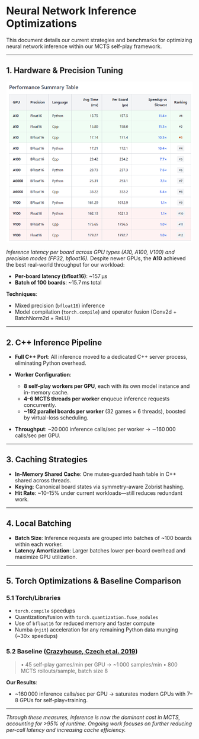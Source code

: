 # Neural Network Inference Optimizations

This document details our current strategies and benchmarks for optimizing neural network inference within our MCTS self-play framework.

---

## 1. Hardware & Precision Tuning

![NN Speed Comparison](../images/Network%20Inference%20Speed%20comparison.png)

*Inference latency per board across GPU types (A10, A100, V100) and precision modes (FP32, bfloat16).*
Despite newer GPUs, the **A10** achieved the best real-world throughput for our workload:

* **Per-board latency (bfloat16)**: \~157 µs
* **Batch of 100 boards**: \~15.7 ms total

**Techniques**:

* Mixed precision (`bfloat16`) inference
* Model compilation (`torch.compile`) and operator fusion (Conv2d + BatchNorm2d + ReLU)

---

## 2. C++ Inference Pipeline

* **Full C++ Port**: All inference moved to a dedicated C++ server process, eliminating Python overhead.
* **Worker Configuration**:

  * **8 self-play workers per GPU**, each with its own model instance and in-memory cache.
  * **4–6 MCTS threads per worker** enqueue inference requests concurrently.
  * **\~192 parallel boards per worker** (32 games × 6 threads), boosted by virtual-loss scheduling.
* **Throughput**: \~20 000 inference calls/sec per worker → ∼160 000 calls/sec per GPU.

---

## 3. Caching Strategies

* **In-Memory Shared Cache**: One mutex‑guarded hash table in C++ shared across threads.
* **Keying**: Canonical board states via symmetry-aware Zobrist hashing.
* **Hit Rate**: \~10–15% under current workloads—still reduces redundant work.

---

## 4. Local Batching

* **Batch Size**: Inference requests are grouped into batches of \~100 boards within each worker.
* **Latency Amortization**: Larger batches lower per-board overhead and maximize GPU utilization.

---

## 5. Torch Optimizations & Baseline Comparison

### 5.1 Torch/Libraries

* `torch.compile` speedups
* Quantization/fusion with `torch.quantization.fuse_modules`
* Use of `bfloat16` for reduced memory and faster compute
* Numba (`njit`) acceleration for any remaining Python data munging (\~30× speedups)

### 5.2 Baseline ([Crazyhouse, Czech et al. 2019](https://ml-research.github.io/papers/czech2019deep.pdf))

> • 45 self-play games/min per GPU → \~1 000 samples/min
> • 800 MCTS rollouts/sample, batch size 8

**Our Results**:

* \~160 000 inference calls/sec per GPU → saturates modern GPUs with 7–8 GPUs for self-play+training.

---

*Through these measures, inference is now the dominant cost in MCTS, accounting for >95% of runtime. Ongoing work focuses on further reducing per-call latency and increasing cache efficiency.*
